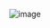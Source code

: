 ![image](https://user-images.githubusercontent.com/100158318/211859647-de545426-72e7-42e8-92ca-356133585098.png)
